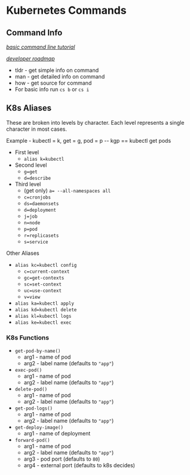 # Kubernetes Commands

## Command Info

*[basic command line tutorial](https://ubuntu.com/tutorials/command-line-for-beginners#1-overview)*

*[developer roadmap](https://github.com/kamranahmedse/developer-roadmap)*

* tldr - get simple info on command
* man - get detailed info on command
* how - get source for command
* For basic info run `cs b` or `cs i`

## K8s Aliases

These are broken into levels by character. Each level represents a single character in most cases.

Example - kubectl = k, get = g, pod = p -- kgp == kubectl get pods

* First level
  * `alias k=kubectl`
* Second level
  * `g=get`
  * `d=describe`
* Third level
  * (get only) `a= --all-namespaces all`
  * `c=cronjobs`
  * `ds=daemonsets`
  * `d=deployment`
  * `j=job`
  * `n=node`
  * `p=pod`
  * `r=replicasets`
  * `s=service`

Other Aliases

* `alias kc=kubectl config`
  * `c=current-context`
  * `gc=get-contexts`
  * `sc=set-context`
  * `uc=use-context`
  * `v=view`
* `alias ka=kubectl apply`
* `alias kd=kubectl delete`
* `alias kl=kubectl logs`
* `alias ke=kubectl exec`

### K8s Functions

* `get-pod-by-name()`
  * arg1 - name of pod
  * arg2 - label name (defaults to `"app"`)
* `exec-pod()`
  * arg1 - name of pod
  * arg2 - label name (defaults to `"app"`)
* `delete-pod()`
  * arg1 - name of pod
  * arg2 - label name (defaults to `"app"`)
* `get-pod-logs()`
  * arg1 - name of pod
  * arg2 - label name (defaults to `"app"`)
* `get-deploy-image()`
  * arg1 - name of deployment
* `forward-pod()`
  * arg1 - name of pod
  * arg2 - label name (defaults to `"app"`)
  * arg3 - pod port (defaults to `80`)
  * arg4 - external port (defaults to k8s decides)

